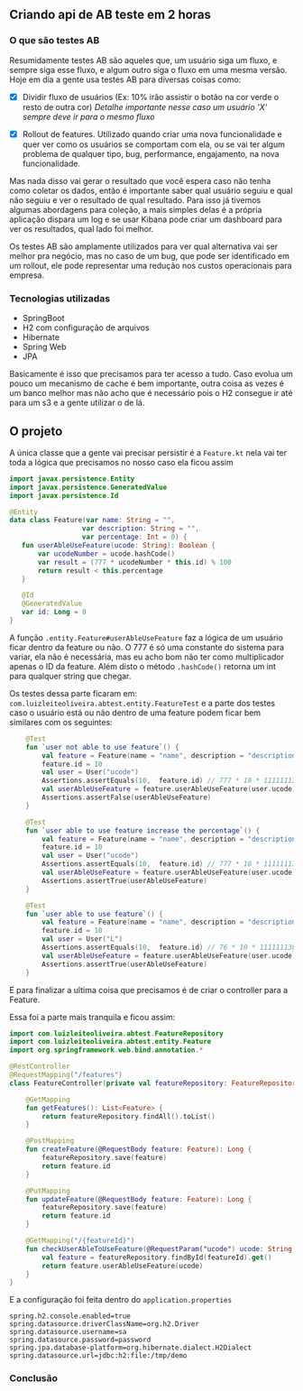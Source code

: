 ## Criando api de AB teste em 2 horas

### O que são testes AB

Resumidamente testes AB são aqueles que, um usuário siga um fluxo, e sempre siga esse fluxo, e algum outro siga o fluxo em 
uma mesma versão. Hoje em dia a gente usa testes AB para diversas coisas como: 

 - [x] Dividir fluxo de usuários (Ex: 10% irão assistir o botão na cor verde o resto de outra cor)
        _Detalhe importante nesse caso um usuário 'X' sempre deve ir para o mesmo fluxo_
        
 - [x] Rollout de features. Utilizado quando criar uma nova funcionalidade e quer ver como os usuários se comportam com ela,
 ou se vai ter algum problema de qualquer tipo, bug, performance, engajamento, na nova funcionalidade.
 
 Mas nada disso vai gerar o resultado que você espera caso não tenha como coletar os dados, então é importante saber qual 
 usuário seguiu e qual não seguiu e ver o resultado de qual resultado. Para isso já tivemos algumas abordagens para coleção,
 a mais simples delas é a própria aplicação dispara um log e se usar Kibana pode criar um dashboard para ver os resultados,
 qual lado foi melhor.
 
 Os testes AB são amplamente utilizados para ver qual alternativa vai ser melhor pra negócio, mas no caso de um bug, que 
 pode ser identificado em um rollout, ele pode representar uma redução nos custos operacionais para empresa.
 
 
 ### Tecnologias utilizadas
 
 - SpringBoot
 - H2 com configuração de arquivos
 - Hibernate 
 - Spring Web
 - JPA
 
 Basicamente é isso que precisamos para ter acesso a tudo. Caso evolua um pouco um mecanismo de cache é bem importante, 
 outra coisa as vezes é um banco melhor mas não acho que é necessário pois o H2 consegue ir até para um s3 e a gente utilizar
 o de lá.
 
 ## O projeto 
 
 A única classe que a gente vai precisar persistir  é a `Feature.kt` nela vai ter toda a lógica que precisamos no nosso caso 
 ela ficou assim 
 
 ```kotlin
import javax.persistence.Entity
import javax.persistence.GeneratedValue
import javax.persistence.Id

@Entity
data class Feature(var name: String = "",
                   var description: String = "",
                   var percentage: Int = 0) {
    fun userAbleUseFeature(ucode: String): Boolean {
        var ucodeNumber = ucode.hashCode()
        var result = (777 * ucodeNumber * this.id) % 100
        return result < this.percentage
    }

    @Id
    @GeneratedValue
    var id: Long = 0
}
```

A função `.entity.Feature#userAbleUseFeature` faz a lógica de um usuário ficar dentro da feature ou não. O 777 é só uma
constante do sistema para variar, ela não é necessária, mas eu acho bom não ter como multiplicador apenas o ID da feature.
Além disto o método `.hashCode()` retorna um int para qualquer string que chegar.


Os testes dessa parte ficaram em:  `com.luizleiteoliveira.abtest.entity.FeatureTest`
e a parte dos testes caso o usuário está ou não dentro de uma feature podem ficar bem similares com  os seguintes:

```kotlin
    @Test
    fun `user not able to use feature`() {
        val feature = Feature(name = "name", description = "description", percentage = 10)
        feature.id = 10
        val user = User("ucode")
        Assertions.assertEquals(10,  feature.id) // 777 * 10 * 111111138 = 45115764 % 100 = 64
        val userAbleUseFeature = feature.userAbleUseFeature(user.ucode)
        Assertions.assertFalse(userAbleUseFeature)
    }

    @Test
    fun `user able to use feature increase the percentage`() {
        val feature = Feature(name = "name", description = "description", percentage = 65)
        feature.id = 10
        val user = User("ucode")
        Assertions.assertEquals(10,  feature.id) // 777 * 10 * 111111138 = 45115764 % 100 = 64
        val userAbleUseFeature = feature.userAbleUseFeature(user.ucode)
        Assertions.assertTrue(userAbleUseFeature)
    }

    @Test
    fun `user able to use feature`() {
        val feature = Feature(name = "name", description = "description", percentage = 21)
        feature.id = 10
        val user = User("L")
        Assertions.assertEquals(10,  feature.id) // 76 * 10 * 111111138 = 590520 % 100 = 20
        val userAbleUseFeature = feature.userAbleUseFeature(user.ucode)
        Assertions.assertTrue(userAbleUseFeature)
    }
```  

E para finalizar a ultima coisa que precisamos é de criar o controller para a Feature.

Essa foi a parte mais tranquila e ficou assim:

```kotlin
import com.luizleiteoliveira.abtest.FeatureRepository
import com.luizleiteoliveira.abtest.entity.Feature
import org.springframework.web.bind.annotation.*

@RestController
@RequestMapping("/features")
class FeatureController(private val featureRepository: FeatureRepository) {

    @GetMapping
    fun getFeatures(): List<Feature> {
        return featureRepository.findAll().toList()
    }

    @PostMapping
    fun createFeature(@RequestBody feature: Feature): Long {
        featureRepository.save(feature)
        return feature.id
    }

    @PutMapping
    fun updateFeature(@RequestBody feature: Feature): Long {
        featureRepository.save(feature)
        return feature.id
    }

    @GetMapping("/{featureId}")
    fun checkUserAbleToUseFeature(@RequestParam("ucode") ucode: String, @PathVariable featureId: Long): Boolean {
        val feature = featureRepository.findById(featureId).get()
        return feature.userAbleUseFeature(ucode)
    }
}
```

E a configuração foi feita dentro do `application.properties`

```properties
spring.h2.console.enabled=true
spring.datasource.driverClassName=org.h2.Driver
spring.datasource.username=sa
spring.datasource.password=password
spring.jpa.database-platform=org.hibernate.dialect.H2Dialect
spring.datasource.url=jdbc:h2:file:/tmp/demo
```

### Conclusão 

 